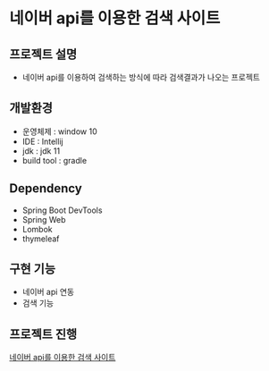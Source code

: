 # 네이버 api를 이용한 검색 사이트

## 프로젝트 설명
- 네이버 api를 이용하여 검색하는 방식에 따라 검색결과가 나오는 프로젝트

## 개발환경
- 운영체제 : window 10
- IDE : Intellij
- jdk : jdk 11
- build tool : gradle

## Dependency
- Spring Boot DevTools
- Spring Web
- Lombok
- thymeleaf

## 구현 기능
- 네이버 api 연동
- 검색 기능

## 프로젝트 진행
[네이버 api를 이용한 검색 사이트]([https://catchknowledge.tistory.com/156](https://catchknowledge.tistory.com/160?category=1053212))
